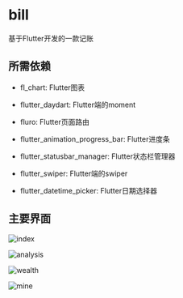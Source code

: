 # bill

基于Flutter开发的一款记账

## 所需依赖

- fl_chart: Flutter图表

- flutter_daydart: Flutter端的moment

- fluro: Flutter页面路由

- flutter_animation_progress_bar: Flutter进度条

- flutter_statusbar_manager: Flutter状态栏管理器

- flutter_swiper: Flutter端的swiper

- flutter_datetime_picker: Flutter日期选择器



## 主要界面

![index](screenshoots/index.png)

![analysis](screenshoots/analysis.png)

![wealth](screenshoots/wealth.png)

![mine](screenshoots/mine.png)



